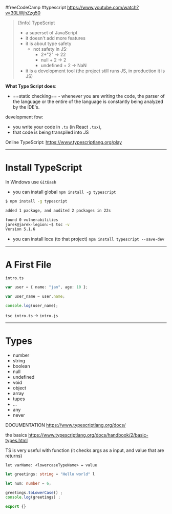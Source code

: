 #freeCodeCamp  #typescript 
https://www.youtube.com/watch?v=30LWjhZzg50

>[!info] TypeScript
>- a superset of JavaScript
>- it doesn't add more features
>- it is about type safety
>	- not safety in JS:
>		- 2+"2" -> 22
>		- null + 2 -> 2
>		- undefined + 2 -> NaN
>- it is a development tool (the project still runs JS, in production it is JS)

**What Type Script does**:
- ==static checking== - whenever you are writing the code, the parser of the language or the entire of the language is constantly being analyzed by the IDE's.

development fow:
- you write your code in `.ts` (in React `.tsx`),
- that code is being transpiled into JS

Online TypeScript:
https://www.typescriptlang.org/play


-----
# Install TypeScript

In Windows use `GitBash`

- you can install global
`npm install -g typescript`
```bash
$ npm install -g typescript

added 1 package, and audited 2 packages in 22s

found 0 vulnerabilities
jarek@jarek-legion:~$ tsc -v
Version 5.1.6
```

- you can install loca (to that project)
``npm install typescript --save-dev``

---
# A First File

`intro.ts`
```ts
var user = { name: "jan", age: 10 };

var user_name = user.name;

console.log(user_name);
```

`tsc intro.ts` -> `intro.js`

---
# Types
- number
- string
- boolean
- null
- undefined
- void
- object
- array
- tupes
- ...
- any
- never

DOCUMENTATION
https://www.typescriptlang.org/docs/

the basics
https://www.typescriptlang.org/docs/handbook/2/basic-types.html


TS is very useful with function (it checks args as a input, and value that are returns)

`let varName: <lowercaseTypeName> = value`

```ts
let greetings: string = "Hello world" l

let num: number = 6;

greetings.toLowerCase() ;
console.log(greetings) ;

export {}
```

















